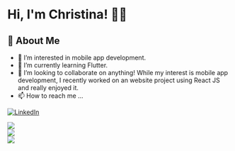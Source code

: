 

# Hi, I'm Christina! 👋🏾

## 🚀  About Me

- 👀 I’m interested in mobile app development.
- 🌱 I’m currently learning Flutter.
- 💞️ I’m looking to collaborate on anything! While my interest is mobile app development, I recently worked on an website project using React JS and really enjoyed it.
- 📫 How to reach me ...
  
<a href="https://www.linkedin.com/in/christina-hunter-95a8a0ba/"><img alt="LinkedIn" src="https://img.shields.io/badge/linkedin%20-%230077B5.svg?&style=for-the-badge&logo=linkedin&logoColor=white"/></a>


<a href="https://github.com/christina-cs-foothill">
  <img align="center" src="https://github-readme-streak-stats.herokuapp.com/?user=christina-cs-foothill&theme=material-palenight" />
</a><br>
<a href="https://github.com/christina-cs-foothill">
  <img align="center" src="https://github-readme-stats.vercel.app/api?username=christina-cs-foothill&show_icons=true&theme=material-palenight" />
</a><br>
<a href="https://github.com/christina-cs-foothill">
  <img align="center" src="https://github-readme-stats.vercel.app/api/top-langs/?username=christina-cs-foothill&layout=compact&theme=material-palenight" />
</a><br>


<!---
Christina-CS-Foothill/Christina-CS-Foothill is a ✨ special ✨ repository because its `README.md` (this file) appears on your GitHub profile.
You can click the Preview link to take a look at your changes.
--->
